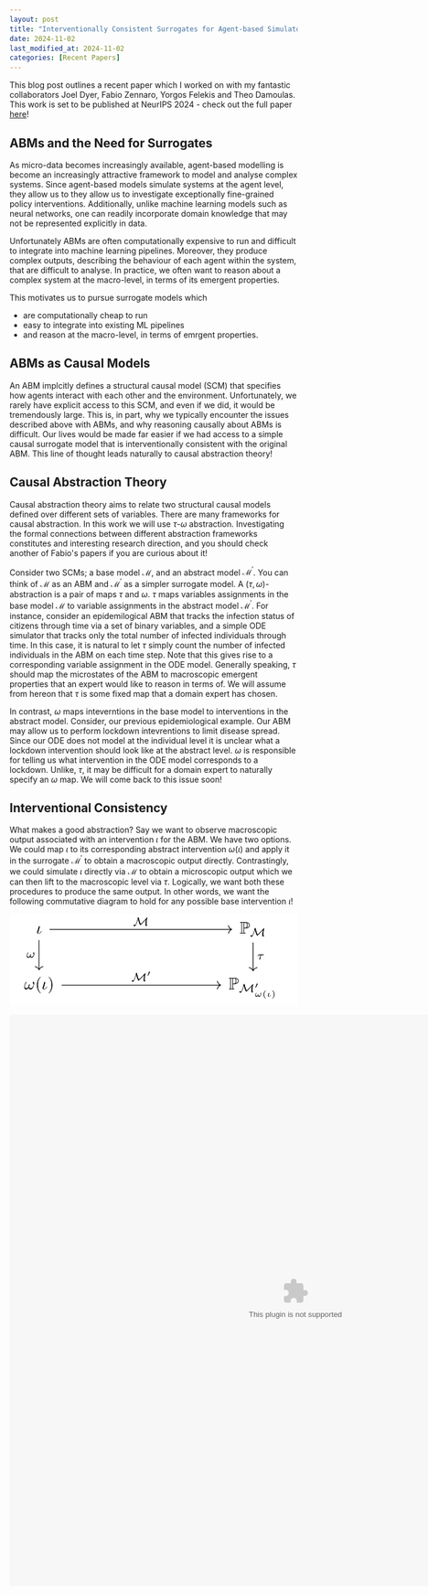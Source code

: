 ```yaml
---
layout: post
title: "Interventionally Consistent Surrogates for Agent-based Simulators"
date: 2024-11-02
last_modified_at: 2024-11-02
categories: [Recent Papers]
---
```


This blog post outlines a recent paper which I worked on with my fantastic collaborators Joel Dyer, Fabio Zennaro, Yorgos Felekis and Theo Damoulas. This work is set to be published at NeurIPS 2024 - check out the full paper [here](https://arxiv.org/abs/2312.11158)!

## ABMs and the Need for Surrogates

As micro-data becomes increasingly available, agent-based modelling is become an increasingly attractive framework to model and analyse complex systems. Since agent-based models simulate systems at the agent level, they allow us to they allow us to investigate exceptionally fine-grained policy interventions. Additionally, unlike machine learning models such as neural networks, one can readily incorporate domain knowledge that may not be represented explicitly in data.

Unfortunately ABMs are often computationally expensive to run and difficult to integrate into machine learning pipelines. Moreover, they produce complex outputs, describing the behaviour of each agent within the system, that are difficult to analyse. In practice, we often want to reason about a complex system at the macro-level, in terms of its emergent properties.

This motivates us to pursue surrogate models which 
- are computationally cheap to run
- easy to integrate into existing ML pipelines
- and reason at the macro-level, in terms of emrgent properties.

## ABMs as Causal Models
An ABM implcitly defines a structural causal model (SCM) that specifies how agents interact with each other and the environment. Unfortunately, we rarely have explicit access to this SCM, and even if we did, it would be tremendously large. This is, in part, why we typically encounter the issues described above with ABMs, and why reasoning causally about ABMs is difficult. Our lives would be made far easier if we had access to a simple causal surrogate model that is interventionally consistent with the original ABM. This line of thought leads naturally to causal abstraction theory!

## Causal Abstraction Theory
Causal abstraction theory aims to relate two structural causal models defined over different sets of variables. There are many frameworks for causal abstraction. In this work we will use $\tau$-$\omega$ abstraction. Investigating the formal connections between different abstraction frameworks constitutes and interesting research direction, and you should check another of Fabio's papers if you are curious about it! 

Consider two SCMs; a base model $\mathcal{M}$, and an abstract model $\mathcal{M}^{\prime}$. You can think of $\mathcal{M}$ as an ABM and $\mathcal{M}^{\prime}$ as a simpler surrogate model. A $(\tau, \omega)$-abstraction is a pair of maps $\tau$ and $\omega$. $\tau$ maps variables assignments in the base model $\mathcal{M}$ to variable assignments in the abstract model $\mathcal{M}^{\prime}$. For instance, consider an epidemilogical ABM that tracks the infection status of citizens through time via a set of binary variables, and a simple ODE simulator that tracks only the total number of infected individuals through time. In this case, it is natural to let $\tau$ simply count the number of infected individuals in the ABM on each time step. Note that this gives rise to a corresponding variable assignment in the ODE model. Generally speaking, $\tau$ should map the microstates of the ABM to macroscopic emergent properties that an expert would like to reason in terms of. We will assume from hereon that $\tau$ is some fixed map that a domain expert has chosen.

In contrast, $\omega$ maps inteverntions in the base model to interventions in the abstract model. Consider, our previous epidemiological example. Our ABM may allow us to perform lockdown intevrentions to limit disease spread. Since our ODE does not model at the individual level it is unclear what a lockdown intervention should look like at the abstract level. $\omega$ is responsible for telling us what intervention in the ODE model corresponds to a lockdown. Unlike, $\tau$, it may be difficult for a domain expert to naturally specify an $\omega$ map. We will come back to this issue soon!

## Interventional Consistency

What makes a good abstraction? Say we want to observe macroscopic output associated with an intervention $\iota$ for the ABM. We have two options. We could map $\iota$ to its corresponding abstract intervention $\omega(\iota)$ and apply it in the surrogate $\mathcal{M}^{\prime}$ to obtain a macroscopic output directly. Contrastingly, we could simulate $\iota$ directly via $\mathcal{M}$ to obtain a microscopic output which we can then lift to the macroscopic level via $\tau$. Logically, we want both these procedures to produce the same output. In other words, we want the following commutative diagram to hold for any possible base intervention $\iota$!

![Average Effort Over Time](/assets/images/IC_Error_diagram-4-1.png)

<object data="{{ site.url }}{{ site.baseurl }}/assets/images/Algebra_I_Reference_Sheet.pdf" width="1000" height="1000" type="IC_EE"></object>